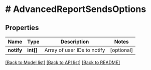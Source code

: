 # # AdvancedReportSendsOptions

## Properties

Name | Type | Description | Notes
------------ | ------------- | ------------- | -------------
**notify** | **int[]** | Array of user IDs to notify | [optional]

[[Back to Model list]](../../README.md#models) [[Back to API list]](../../README.md#endpoints) [[Back to README]](../../README.md)
